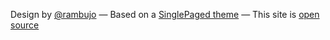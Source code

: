 

Design by [@rambujo](http://twitter.com/rambujo)
&mdash;
Based on a [SinglePaged theme](https://github.com/t413/SinglePaged)
&mdash;
This site is [open source](https://github.com/OpenConSwiss/OpenConSwiss.github.io)


